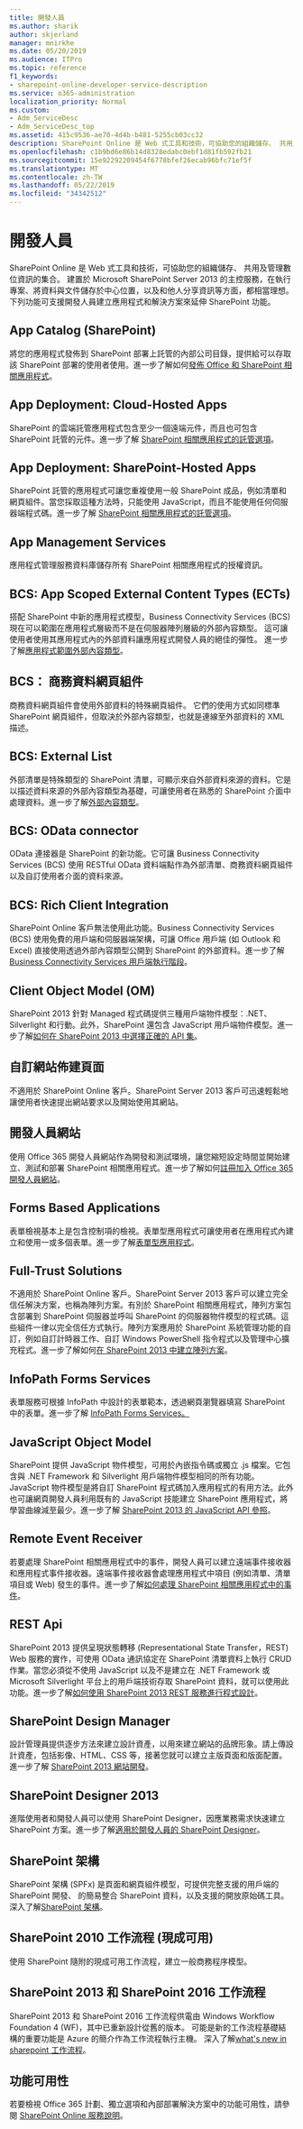 ```yaml
---
title: 開發人員
ms.author: sharik
author: skjerland
manager: mnirkhe
ms.date: 05/20/2019
ms.audience: ITPro
ms.topic: reference
f1_keywords:
- sharepoint-online-developer-service-description
ms.service: o365-administration
localization_priority: Normal
ms.custom:
- Adm_ServiceDesc
- Adm_ServiceDesc_top
ms.assetid: 415c9536-ae70-4d4b-b481-5255cb03cc32
description: SharePoint Online 是 Web 式工具和技術，可協助您的組織儲存、 共用及管理數位資訊的集合。 建置於 Microsoft SharePoint Server 2013 的主控服務，在執行專案、將資料與文件儲存於中心位置，以及和他人分享資訊等方面，都相當理想。 下列功能可支援開發人員建立應用程式和解決方案來延伸 SharePoint 功能。
ms.openlocfilehash: c1b9bd6e86b14d8328edabc0ebf1d81fb592fb21
ms.sourcegitcommit: 15e92292209454f6778bfef26ecab96bfc71ef5f
ms.translationtype: MT
ms.contentlocale: zh-TW
ms.lasthandoff: 05/22/2019
ms.locfileid: "34342512"
---
```

# <a name="developer"></a>開發人員

SharePoint Online 是 Web 式工具和技術，可協助您的組織儲存、 共用及管理數位資訊的集合。 建置於 Microsoft SharePoint Server 2013 的主控服務，在執行專案、將資料與文件儲存於中心位置，以及和他人分享資訊等方面，都相當理想。 下列功能可支援開發人員建立應用程式和解決方案來延伸 SharePoint 功能。
  
## <a name="app-catalog-sharepoint"></a>App Catalog (SharePoint)
<a name="bkmk_AppCatalogSharePoint"> </a>

將您的應用程式發佈到 SharePoint 部署上託管的內部公司目錄，提供給可以存取該 SharePoint 部署的使用者使用。進一步了解如何[發佈 Office 和 SharePoint 相關應用程式](https://docs.microsoft.com/office/dev/store/submit-to-the-office-store)。
  
## <a name="app-deployment-cloud-hosted-apps"></a>App Deployment: Cloud-Hosted Apps
<a name="bkmk_AppDeploymentCloudHostedApps"> </a>

SharePoint 的雲端託管應用程式包含至少一個遠端元件，而且也可包含 SharePoint 託管的元件。進一步了解 [SharePoint 相關應用程式的託管選項](https://docs.microsoft.com/sharepoint/dev/sp-add-ins/choose-patterns-for-developing-and-hosting-your-sharepoint-add-in)。 
  
## <a name="app-deployment-sharepoint-hosted-apps"></a>App Deployment: SharePoint-Hosted Apps
<a name="bkmk_AppDeploymentSharePointHostedApps"> </a>

SharePoint 託管的應用程式可讓您重複使用一般 SharePoint 成品，例如清單和網頁組件。當您採取這種方法時，只能使用 JavaScript，而且不能使用任何伺服器端程式碼。進一步了解 [SharePoint 相關應用程式的託管選項](https://docs.microsoft.com/sharepoint/dev/sp-add-ins/choose-patterns-for-developing-and-hosting-your-sharepoint-add-in)。
  
## <a name="app-management-services"></a>App Management Services
<a name="bkmk_AppManagementServices"> </a>

應用程式管理服務資料庫儲存所有 SharePoint 相關應用程式的授權資訊。 
  
## <a name="bcs-app-scoped-external-content-types-ects"></a>BCS: App Scoped External Content Types (ECTs)
<a name="bkmk_AppScopedExternalContentTypes"> </a>

搭配 SharePoint 中新的應用程式模型，Business Connectivity Services (BCS) 現在可以範圍在應用程式層級而不是在伺服器陣列層級的外部內容類型。 這可讓使用者使用其應用程式內的外部資料讓應用程式開發人員的絕佳的彈性。 進一步了解[應用程式範圍外部內容類型](https://docs.microsoft.com/sharepoint/dev/general-development/add-in-scoped-external-content-types-in-sharepoint)。
  
## <a name="bcs-business-data-web-parts"></a>BCS： 商務資料網頁組件
<a name="bkmk_BCSBusinessDataWebparts"> </a>

商務資料網頁組件會使用外部資料的特殊網頁組件。 它們的使用方式如同標準 SharePoint 網頁組件，但取決於外部內容類型，也就是連線至外部資料的 XML 描述。 
  
## <a name="bcs-external-list"></a>BCS: External List
<a name="bkmk_BCSExternalList"> </a>

外部清單是特殊類型的 SharePoint 清單，可顯示來自外部資料來源的資料。它是以描述資料來源的外部內容類型為基礎，可讓使用者在熟悉的 SharePoint 介面中處理資料。進一步了解[外部內容類型](https://docs.microsoft.com/SharePoint/administration/deploy-an-on-premises-solution)。 
  
## <a name="bcs-odata-connector"></a>BCS: OData connector
<a name="bkmk_OdataConnector"> </a>

OData 連接器是 SharePoint 的新功能。它可讓 Business Connectivity Services (BCS) 使用 RESTful OData 資料端點作為外部清單、商務資料網頁組件以及自訂使用者介面的資料來源。
  
## <a name="bcs-rich-client-integration"></a>BCS: Rich Client Integration
<a name="bkmk_BCSRichClientIntegration"> </a>

SharePoint Online 客戶無法使用此功能。Business Connectivity Services (BCS) 使用免費的用戶端和伺服器端架構，可讓 Office 用戶端 (如 Outlook 和 Excel) 直接使用透過外部內容類型公開到 SharePoint 的外部資料。進一步了解 [Business Connectivity Services 用戶端執行階段](https://docs.microsoft.com/previous-versions/office/developer/sharepoint-2010/ee559310(v=office.14))。
  
## <a name="client-object-model-om"></a>Client Object Model (OM)
<a name="bkmk_ClientObjectModel"> </a>

SharePoint 2013 針對 Managed 程式碼提供三種用戶端物件模型：.NET、Silverlight 和行動。此外，SharePoint 還包含 JavaScript 用戶端物件模型。進一步了解[如何在 SharePoint 2013 中選擇正確的 API 集](https://docs.microsoft.com/sharepoint/dev/general-development/choose-the-right-api-set-in-sharepoint)。
  
## <a name="custom-site-provisioning-page"></a>自訂網站佈建頁面
<a name="bkmk_CustomSiteProvisioning"> </a>

不適用於 SharePoint Online 客戶。SharePoint Server 2013 客戶可迅速輕鬆地讓使用者快速提出網站要求以及開始使用其網站。
  
## <a name="developer-site"></a>開發人員網站
<a name="bkmk_DeveloperSite"> </a>

使用 Office 365 開發人員網站作為開發和測試環境，讓您縮短設定時間並開始建立、測試和部署 SharePoint 相關應用程式。進一步了解如何[註冊加入 Office 365 開發人員網站](https://docs.microsoft.com/sharepoint/dev/sp-add-ins/create-a-developer-site-on-an-existing-office-365-subscription)。
  
## <a name="forms-based-applications"></a>Forms Based Applications
<a name="bkmk_FormsBasedApplications"> </a>

表單檢視基本上是包含控制項的檢視。表單型應用程式可讓使用者在應用程式內建立和使用一或多個表單。進一步了解[表單型應用程式](https://docs.microsoft.com/previous-versions/visualstudio/visual-studio-6.0/aa733955(v=vs.60))。
  
## <a name="full-trust-solutions"></a>Full-Trust Solutions
<a name="bkmk_FullTrustSolutions"> </a>

不適用於 SharePoint Online 客戶。SharePoint Server 2013 客戶可以建立完全信任解決方案，也稱為陣列方案。有別於 SharePoint 相關應用程式，陣列方案包含部署到 SharePoint 伺服器並呼叫 SharePoint 的伺服器物件模型的程式碼。這些組件一律以完全信任方式執行。陣列方案應用於 SharePoint 系統管理功能的自訂，例如自訂計時器工作、自訂 Windows PowerShell 指令程式以及管理中心擴充程式。進一步了解如何[在 SharePoint 2013 中建立陣列方案](https://docs.microsoft.com/sharepoint/dev/general-development/build-farm-solutions-in-sharepoint)。
  
## <a name="infopath-forms-services"></a>InfoPath Forms Services
<a name="bkmk_InfoPathFormsServices"> </a>

表單服務可根據 InfoPath 中設計的表單範本，透過網頁瀏覽器填寫 SharePoint 中的表單。進一步了解 [InfoPath Forms Services。](https://docs.microsoft.com/previous-versions/office/developer/sharepoint-2007/ms540731(v=office.12))
  
## <a name="javascript-object-model"></a>JavaScript Object Model
<a name="bkmk_JavaScriptObjectModel"> </a>

SharePoint 提供 JavaScript 物件模型，可用於內嵌指令碼或獨立 .js 檔案。它包含與 .NET Framework 和 Silverlight 用戶端物件模型相同的所有功能。JavaScript 物件模型是將自訂 SharePoint 程式碼加入應用程式的有用方法。此外也可讓網頁開發人員利用既有的 JavaScript 技能建立 SharePoint 應用程式，將學習曲線減至最少。進一步了解 [SharePoint 2013 的 JavaScript API 參照](https://docs.microsoft.com/previous-versions/office/sharepoint-visio/jj193034(v=office.15))。
  
## <a name="remote-event-receiver"></a>Remote Event Receiver
<a name="bkmk_RemoteEventReceiver"> </a>

若要處理 SharePoint 相關應用程式中的事件，開發人員可以建立遠端事件接收器和應用程式事件接收器。遠端事件接收器會處理應用程式中項目 (例如清單、清單項目或 Web) 發生的事件。進一步了解[如何處理 SharePoint 相關應用程式中的事件](https://docs.microsoft.com/sharepoint/dev/sp-add-ins/handle-events-in-sharepoint-add-ins)。 
  
## <a name="rest-apis"></a>REST Api
<a name="bkmk_RESTAPI"> </a>

SharePoint 2013 提供呈現狀態轉移 (Representational State Transfer，REST) Web 服務的實作，可使用 OData 通訊協定在 SharePoint 清單資料上執行 CRUD 作業。當您必須從不使用 JavaScript 以及不是建立在 .NET Framework 或 Microsoft Silverlight 平台上的用戶端技術存取 SharePoint 資料，就可以使用此功能。進一步了解[如何使用 SharePoint 2013 REST 服務進行程式設計](https://docs.microsoft.com/sharepoint/dev/sp-add-ins/use-odata-query-operations-in-sharepoint-rest-requests)。
  
## <a name="sharepoint-design-manager"></a>SharePoint Design Manager
<a name="bkmk_SharePointDesignerManager"> </a>

設計管理員提供逐步方法來建立設計資產，以用來建立網站的品牌形象。請上傳設計資產，包括影像、HTML、CSS 等，接著您就可以建立主版頁面和版面配置。進一步了解 [SharePoint 2013 網站開發](https://docs.microsoft.com/sharepoint/dev/general-development/what-s-new-with-sharepoint-site-development)。
  
## <a name="sharepoint-designer-2013"></a>SharePoint Designer 2013
<a name="bkmk_SharePointDesigner"> </a>

進階使用者和開發人員可以使用 SharePoint Designer，因應業務需求快速建立 SharePoint 方案。進一步了解[適用於開發人員的 SharePoint Designer](https://go.microsoft.com/fwlink/?LinkId=271294)。
  
## <a name="sharepoint-framework"></a>SharePoint 架構
<a name="bkmk_SharePointFramework"> </a>

SharePoint 架構 (SPFx) 是頁面和網頁組件模型，可提供完整支援的用戶端的 SharePoint 開發、 的簡易整合 SharePoint 資料，以及支援的開放原始碼工具。 深入了解[SharePoint 架構](https://docs.microsoft.com/sharepoint/dev/spfx/sharepoint-framework-overview)。
  
## <a name="sharepoint-2010-workflows-out-of-the-box"></a>SharePoint 2010 工作流程 (現成可用)
<a name="bkmk_Worflow2010outofthebox"> </a>

使用 SharePoint 隨附的現成可用工作流程，建立一般商務程序模型。
  
## <a name="sharepoint-2013-and-sharepoint-2016-workflows"></a>SharePoint 2013 和 SharePoint 2016 工作流程
<a name="bkmk_Workflow2013"> </a>

SharePoint 2013 和 SharePoint 2016 工作流程供電由 Windows Workflow Foundation 4 (WF)，其中已重新設計從舊的版本。 可能是新的工作流程基礎結構的重要功能是 Azure 的簡介作為工作流程執行主機。 深入了解[what's new in sharepoint 工作流程](https://docs.microsoft.com/sharepoint/dev/general-development/what-s-new-in-workflows-for-sharepoint)。
  
## <a name="feature-availability"></a>功能可用性
<a name="bkmk_Workflow2013"> </a>

若要檢視 Office 365 計劃、獨立選項和內部部署解決方案中的功能可用性，請參閱 [SharePoint Online 服務說明](sharepoint-online-service-description.md)。
  

